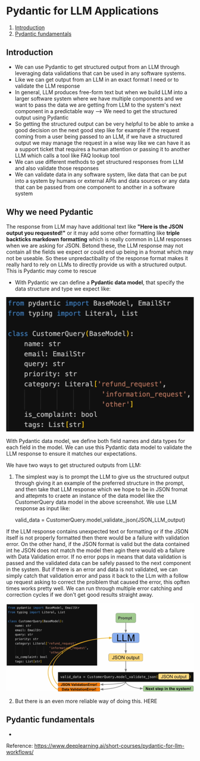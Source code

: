 # Pydantic for LLM Applications

1. [Introduction](#1)
2. [Pydantic fundamentals](#2)


## Introduction

- We can use Pydantic to get structured output from an LLM through leveraging data validations that can be used in any software systems. 
- Like we can get output from an LLM in an exact format I need or to validate the LLM response
- In general, LLM produces free-form text but when we build LLM into a larger software system where we have multiple components and we want to pass the data we are getting from LLM to the system's next component in a predictable way --> We need to get the structured output using Pydantic
- So getting the structured output can be very helpful to be able to amke a good decision on  the next good step like for example if the request coming from a user being passed to an LLM, if we have a structured output we may manage the request in a wise way like we can have it as a support ticket that requires a human attention or passing it to another LLM which calls a tool like FAQ lookup tool
- We can use different methods to get structured responses from LLM and also validate those responses
- We can validate data in any software system, like data that can be put into a system by humans or external APIs and data sources or any data that can be passed from one component to another in a software system 

## Why we need Pydantic 

The response from LLM may have additional text like **"Here is the JSON output you requested!"** or it may add some other formatting like **triple backticks markdown formatting** which is really common in LLM responses when we are asking for JSON. Betond these, the LLM response may not contain all the fields we expect or could end up being in a fromat which may not be useable. So these unpredactibality of the response format makes it really hard to rely on LLMs to directly provide us with a structured output. This is Pydantic may come to rescue

- With Pydantic we can define a **Pydantic data model**, that specify the data structure and type we expect like:

![](https://github.com/DanialArab/images/blob/main/Pydantic_for_LLM_applications/pydantic_data_model.png)

With Pydantic data model, we define both field names and data types for each field in the model. We can use this Pydantic data model to validate the LLM response to ensure it matches our expectations. 

We have two ways to get structured outputs from LLM:
1. The simplest way is to prompt the LLM to give us the structured output through giving it an example of the preferred structure in the prompt, and then take that LLM response which we hope to be in JSON fromat and attepmts to craete an instance of the data model like the CustomerQuery data model in the above screenshot. We use LLM response as input like:

    valid_data = CustomerQuery.model_validate_json(JSON_LLM_output)

If the LLM response contains unexpected text or formatting or if the JSON itself is not properly formatted then there would be a failure with validation error. On the other hand, if the JSON format is valid but the data contained int he JSON does not match the model then agin there would eb a failure with Data Validation error. If no error pops in means that data validation is passed and the validated data can be safely passed to the next component in the system. But if there is an error and data is not validated, we can simply catch that validation error and pass it back to the LLm with a follow up request asking to correct the proiblem that caused the error, this opften times works pretty well. We can run through multiple error catching and correction cycles if we don't get good results straight away.

![](https://github.com/DanialArab/images/blob/main/Pydantic_for_LLM_applications/pydantic_error_catchin_correctio_cycle.png)

2. But there is an even more reliable way of doing this. HERE


## Pydantic fundamentals 

- 

Reference: https://www.deeplearning.ai/short-courses/pydantic-for-llm-workflows/
